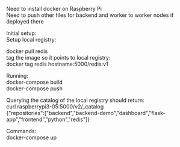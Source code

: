 Need to install docker on Raspberry Pi  
Need to push other files for backend and worker to worker nodes if deployed there  

Initial setup:  
Setup local registry:  

docker pull redis  
tag the image so it points to local registry:  
docker tag redis hostname:5000/redis:v1  

Running:  
docker-compose build  
docker-compose push  

Querying the catalog of the local registry should return:  
curl raspberrypi3-05:5000/v2/_catalog  
{"repositories":["backend","backend-demo","dashboard","flask-app","frontend","python","redis"]}  


Commands:  
docker-compose up  

